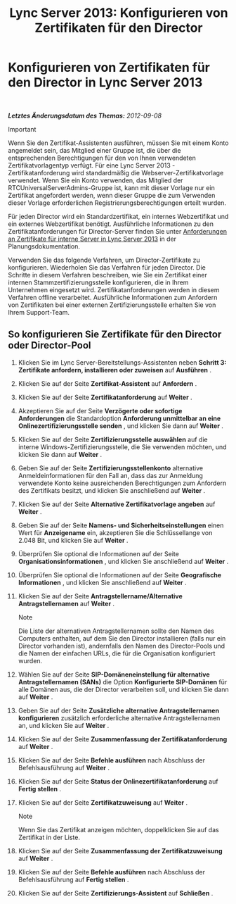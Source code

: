 ﻿---
title: 'Lync Server 2013: Konfigurieren von Zertifikaten für den Director'
TOCTitle: Konfigurieren von Zertifikaten für den Director
ms:assetid: 22988186-15ae-43b1-92f4-0adb3b75a7fd
ms:mtpsurl: https://technet.microsoft.com/de-de/library/Gg398296(v=OCS.15)
ms:contentKeyID: 49293420
ms.date: 05/19/2016
mtps_version: v=OCS.15
ms.translationtype: HT
---

# Konfigurieren von Zertifikaten für den Director in Lync Server 2013

 

_**Letztes Änderungsdatum des Themas:** 2012-09-08_


> [!IMPORTANT]
> Wenn Sie den Zertifikat-Assistenten ausführen, müssen Sie mit einem Konto angemeldet sein, das Mitglied einer Gruppe ist, die über die entsprechenden Berechtigungen für den von Ihnen verwendeten Zertifikatvorlagentyp verfügt. Für eine Lync Server 2013 -Zertifikatanforderung wird standardmäßig die Webserver-Zertifikatvorlage verwendet. Wenn Sie ein Konto verwenden, das Mitglied der RTCUniversalServerAdmins-Gruppe ist, kann mit dieser Vorlage nur ein Zertifikat angefordert werden, wenn dieser Gruppe die zum Verwenden dieser Vorlage erforderlichen Registrierungsberechtigungen erteilt wurden.



Für jeden Director wird ein Standardzertifikat, ein internes Webzertifikat und ein externes Webzertifikat benötigt. Ausführliche Informationen zu den Zertifikatanforderungen für Director-Server finden Sie unter [Anforderungen an Zertifikate für interne Server in Lync Server 2013](lync-server-2013-certificate-requirements-for-internal-servers.md) in der Planungsdokumentation.

Verwenden Sie das folgende Verfahren, um Director-Zertifikate zu konfigurieren. Wiederholen Sie das Verfahren für jeden Director. Die Schritte in diesem Verfahren beschreiben, wie Sie ein Zertifikat einer internen Stammzertifizierungsstelle konfigurieren, die in Ihrem Unternehmen eingesetzt wird. Zertifikatanforderungen werden in diesem Verfahren offline verarbeitet. Ausführliche Informationen zum Anfordern von Zertifikaten bei einer externen Zertifizierungsstelle erhalten Sie von Ihrem Support-Team.

## So konfigurieren Sie Zertifikate für den Director oder Director-Pool

1.  Klicken Sie im Lync Server-Bereitstellungs-Assistenten neben **Schritt 3: Zertifikate anfordern, installieren oder zuweisen** auf **Ausführen** .

2.  Klicken Sie auf der Seite **Zertifikat-Assistent** auf **Anfordern** .

3.  Klicken Sie auf der Seite **Zertifikatanforderung** auf **Weiter** .

4.  Akzeptieren Sie auf der Seite **Verzögerte oder sofortige Anforderungen** die Standardoption **Anforderung unmittelbar an eine Onlinezertifizierungsstelle senden** , und klicken Sie dann auf **Weiter** .

5.  Klicken Sie auf der Seite **Zertifizierungsstelle auswählen** auf die interne Windows-Zertifizierungsstelle, die Sie verwenden möchten, und klicken Sie dann auf **Weiter** .

6.  Geben Sie auf der Seite **Zertifizierungsstellenkonto** alternative Anmeldeinformationen für den Fall an, dass das zur Anmeldung verwendete Konto keine ausreichenden Berechtigungen zum Anfordern des Zertifikats besitzt, und klicken Sie anschließend auf **Weiter** .

7.  Klicken Sie auf der Seite **Alternative Zertifikatvorlage angeben** auf **Weiter** .

8.  Geben Sie auf der Seite **Namens- und Sicherheitseinstellungen** einen Wert für **Anzeigename** ein, akzeptieren Sie die Schlüssellange von 2.048 Bit, und klicken Sie auf **Weiter** .

9.  Überprüfen Sie optional die Informationen auf der Seite **Organisationsinformationen** , und klicken Sie anschließend auf **Weiter** .

10. Überprüfen Sie optional die Informationen auf der Seite **Geografische Informationen** , und klicken Sie anschließend auf **Weiter** .

11. Klicken Sie auf der Seite **Antragstellername/Alternative Antragstellernamen** auf **Weiter** .
    

    > [!NOTE]
    > Die Liste der alternativen Antragstellernamen sollte den Namen des Computers enthalten, auf dem Sie den Director installieren (falls nur ein Director vorhanden ist), andernfalls den Namen des Director-Pools und die Namen der einfachen URLs, die für die Organisation konfiguriert wurden.



12. Wählen Sie auf der Seite **SIP-Domäneneinstellung für alternative Antragstellernamen (SANs)** die Option **Konfigurierte SIP-Domänen** für alle Domänen aus, die der Director verarbeiten soll, und klicken Sie dann auf **Weiter** .

13. Geben Sie auf der Seite **Zusätzliche alternative Antragstellernamen konfigurieren** zusätzlich erforderliche alternative Antragstellernamen an, und klicken Sie auf **Weiter** .

14. Klicken Sie auf der Seite **Zusammenfassung der Zertifikatanforderung** auf **Weiter** .

15. Klicken Sie auf der Seite **Befehle ausführen** nach Abschluss der Befehlsausführung auf **Weiter** .

16. Klicken Sie auf der Seite **Status der Onlinezertifikatanforderung** auf **Fertig stellen** .

17. Klicken Sie auf der Seite **Zertifikatzuweisung** auf **Weiter** .
    

    > [!NOTE]
    > Wenn Sie das Zertifikat anzeigen möchten, doppelklicken Sie auf das Zertifikat in der Liste.



18. Klicken Sie auf der Seite **Zusammenfassung der Zertifikatzuweisung** auf **Weiter** .

19. Klicken Sie auf der Seite **Befehle ausführen** nach Abschluss der Befehlsausführung auf **Fertig stellen** .

20. Klicken Sie auf der Seite **Zertifizierungs-Assistent** auf **Schließen** .

